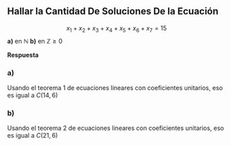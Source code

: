 ## Hallar la Cantidad De Soluciones De la Ecuación
$$
x_1 + x_2 + x_3 + x_4 + x_5 + x_6 + x_7 = 15
$$
**a)** en $\mathbb{N}$
**b)** en $\mathbb{Z} \ge 0$

**Respuesta**

### **a)**

Usando el teorema 1 de ecuaciones lineares con coeficientes unitarios, eso es igual a $C(14, 6)$

### **b)**

Usando el teorema 2 de ecuaciones lineares con coeficientes unitarios, eso es igual a $C(21, 6)$
